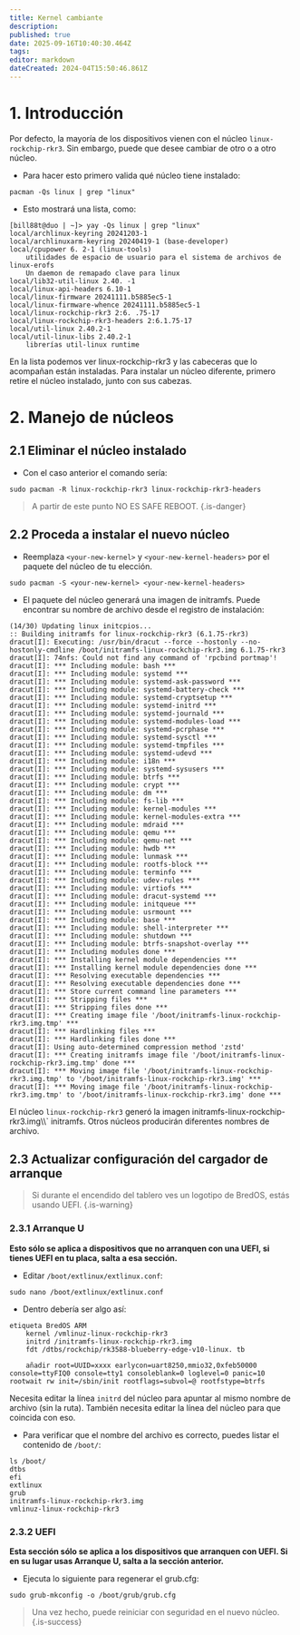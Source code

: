 ```yaml
---
title: Kernel cambiante
description:
published: true
date: 2025-09-16T10:40:30.464Z
tags:
editor: markdown
dateCreated: 2024-04T15:50:46.861Z
---
```


# 1. Introducción

Por defecto, la mayoría de los dispositivos vienen con el núcleo `linux-rockchip-rkr3`.
Sin embargo, puede que desee cambiar de otro o a otro núcleo.

- Para hacer esto primero valida qué núcleo tiene instalado:

```
pacman -Qs linux | grep "linux"
```

- Esto mostrará una lista, como:

```
[bill88t@duo | ~]> yay -Qs linux | grep "linux"
local/archlinux-keyring 20241203-1
local/archlinuxarm-keyring 20240419-1 (base-developer)
local/cpupower 6. 2-1 (linux-tools)
    utilidades de espacio de usuario para el sistema de archivos de linux-erofs
    Un daemon de remapado clave para linux
local/lib32-util-linux 2.40. -1
local/linux-api-headers 6.10-1
local/linux-firmware 20241111.b5885ec5-1
local/linux-firmware-whence 20241111.b5885ec5-1
local/linux-rockchip-rkr3 2:6. .75-17
local/linux-rockchip-rkr3-headers 2:6.1.75-17
local/util-linux 2.40.2-1
local/util-linux-libs 2.40.2-1
    librerías util-linux runtime
```

En la lista podemos ver linux-rockchip-rkr3 y las cabeceras que lo acompañan están instaladas.
Para instalar un núcleo diferente, primero retire el núcleo instalado, junto con sus cabezas.

# 2. Manejo de núcleos

## 2.1 Eliminar el núcleo instalado

- Con el caso anterior el comando sería:

```
sudo pacman -R linux-rockchip-rkr3 linux-rockchip-rkr3-headers
```

> A partir de este punto NO ES SAFE REBOOT.
> {.is-danger}

## 2.2 Proceda a instalar el nuevo núcleo

- Reemplaza `<your-new-kernel>` y `<your-new-kernel-headers>` por el paquete del núcleo de tu elección.

```
sudo pacman -S <your-new-kernel> <your-new-kernel-headers>
```

- El paquete del núcleo generará una imagen de initramfs. Puede encontrar su nombre de archivo desde el registro de instalación:

```
(14/30) Updating linux initcpios...
:: Building initramfs for linux-rockchip-rkr3 (6.1.75-rkr3)
dracut[I]: Executing: /usr/bin/dracut --force --hostonly --no-hostonly-cmdline /boot/initramfs-linux-rockchip-rkr3.img 6.1.75-rkr3
dracut[I]: 74nfs: Could not find any command of 'rpcbind portmap'!
dracut[I]: *** Including module: bash ***
dracut[I]: *** Including module: systemd ***
dracut[I]: *** Including module: systemd-ask-password ***
dracut[I]: *** Including module: systemd-battery-check ***
dracut[I]: *** Including module: systemd-cryptsetup ***
dracut[I]: *** Including module: systemd-initrd ***
dracut[I]: *** Including module: systemd-journald ***
dracut[I]: *** Including module: systemd-modules-load ***
dracut[I]: *** Including module: systemd-pcrphase ***
dracut[I]: *** Including module: systemd-sysctl ***
dracut[I]: *** Including module: systemd-tmpfiles ***
dracut[I]: *** Including module: systemd-udevd ***
dracut[I]: *** Including module: i18n ***
dracut[I]: *** Including module: systemd-sysusers ***
dracut[I]: *** Including module: btrfs ***
dracut[I]: *** Including module: crypt ***
dracut[I]: *** Including module: dm ***
dracut[I]: *** Including module: fs-lib ***
dracut[I]: *** Including module: kernel-modules ***
dracut[I]: *** Including module: kernel-modules-extra ***
dracut[I]: *** Including module: mdraid ***
dracut[I]: *** Including module: qemu ***
dracut[I]: *** Including module: qemu-net ***
dracut[I]: *** Including module: hwdb ***
dracut[I]: *** Including module: lunmask ***
dracut[I]: *** Including module: rootfs-block ***
dracut[I]: *** Including module: terminfo ***
dracut[I]: *** Including module: udev-rules ***
dracut[I]: *** Including module: virtiofs ***
dracut[I]: *** Including module: dracut-systemd ***
dracut[I]: *** Including module: initqueue ***
dracut[I]: *** Including module: usrmount ***
dracut[I]: *** Including module: base ***
dracut[I]: *** Including module: shell-interpreter ***
dracut[I]: *** Including module: shutdown ***
dracut[I]: *** Including module: btrfs-snapshot-overlay ***
dracut[I]: *** Including modules done ***
dracut[I]: *** Installing kernel module dependencies ***
dracut[I]: *** Installing kernel module dependencies done ***
dracut[I]: *** Resolving executable dependencies ***
dracut[I]: *** Resolving executable dependencies done ***
dracut[I]: *** Store current command line parameters ***
dracut[I]: *** Stripping files ***
dracut[I]: *** Stripping files done ***
dracut[I]: *** Creating image file '/boot/initramfs-linux-rockchip-rkr3.img.tmp' ***
dracut[I]: *** Hardlinking files ***
dracut[I]: *** Hardlinking files done ***
dracut[I]: Using auto-determined compression method 'zstd'
dracut[I]: *** Creating initramfs image file '/boot/initramfs-linux-rockchip-rkr3.img.tmp' done ***
dracut[I]: *** Moving image file '/boot/initramfs-linux-rockchip-rkr3.img.tmp' to '/boot/initramfs-linux-rockchip-rkr3.img' ***
dracut[I]: *** Moving image file '/boot/initramfs-linux-rockchip-rkr3.img.tmp' to '/boot/initramfs-linux-rockchip-rkr3.img' done ***
```

El núcleo `linux-rockchip-rkr3` generó la imagen initramfs-linux-rockchip-rkr3.img\\\\` initramfs. Otros núcleos producirán diferentes nombres de archivo.

## 2.3 Actualizar configuración del cargador de arranque

> Si durante el encendido del tablero ves un logotipo de BredOS, estás usando UEFI.
> {.is-warning}

### 2.3.1 Arranque U

**Esto sólo se aplica a dispositivos que no arranquen con una UEFI, si tienes UEFI en tu placa, salta a esa sección.**

- Editar `/boot/extlinux/extlinux.conf`:

```
sudo nano /boot/extlinux/extlinux.conf
```

- Dentro debería ser algo así:

```
etiqueta BredOS ARM
    kernel /vmlinuz-linux-rockchip-rkr3
    initrd /initramfs-linux-rockchip-rkr3.img
    fdt /dtbs/rockchip/rk3588-blueberry-edge-v10-linux. tb

    añadir root=UUID=xxxx earlycon=uart8250,mmio32,0xfeb50000 console=ttyFIQ0 console=tty1 consoleblank=0 loglevel=0 panic=10 rootwait rw init=/sbin/init rootflags=subvol=@ rootfstype=btrfs
```

Necesita editar la línea `initrd` del núcleo para apuntar al mismo nombre de archivo (sin la ruta).
También necesita editar la línea del núcleo para que coincida con eso.

- Para verificar que el nombre del archivo es correcto, puedes listar el contenido de `/boot/`:

```
ls /boot/
dtbs  
efi  
extlinux  
grub  
initramfs-linux-rockchip-rkr3.img  
vmlinuz-linux-rockchip-rkr3
```

### 2.3.2 UEFI

**Esta sección sólo se aplica a los dispositivos que arranquen con UEFI. Si en su lugar usas Arranque U, salta a la sección anterior.**

- Ejecuta lo siguiente para regenerar el grub.cfg:

```
sudo grub-mkconfig -o /boot/grub/grub.cfg
```

> Una vez hecho, puede reiniciar con seguridad en el nuevo núcleo.
> {.is-success}
